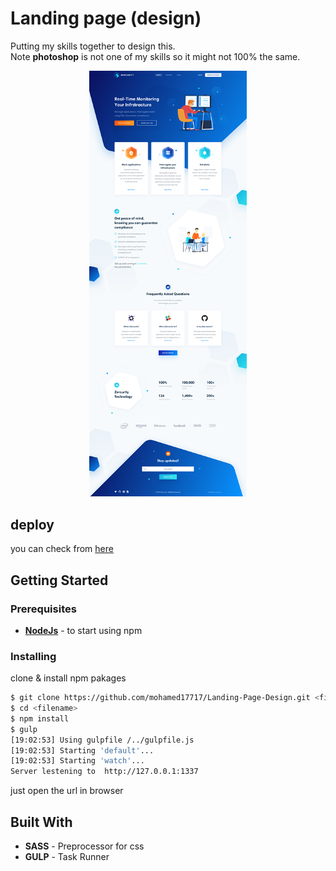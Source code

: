 # Landing page (design)

Putting my skills together to design this.\
Note **photoshop** is not one of my skills so it might not 100% the same.
<!-- ![pic of the design](design.png) -->
<p align="center">
  <img src="design.png" width="50%"/>
</p>

## deploy

you can check from [here](https://mohamed17717.github.io/Landing-Page-Design/dist/)

## Getting Started

### Prerequisites

- [**NodeJs**](https://nodejs.org/en/download/) - to start using npm

### Installing

clone & install npm pakages

```bash
$ git clone https://github.com/mohamed17717/Landing-Page-Design.git <filename>
$ cd <filename>
$ npm install
$ gulp
[19:02:53] Using gulpfile /../gulpfile.js
[19:02:53] Starting 'default'...
[19:02:53] Starting 'watch'...
Server lestening to  http://127.0.0.1:1337
```

just open the url in browser

## Built With

- **SASS** - Preprocessor for css
- **GULP** - Task Runner
